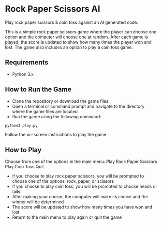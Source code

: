 # Rock Paper Scissors AI
Play rock paper scissors &amp; coin toss against an AI generated code.

This is a simple rock paper scissors game where the player can choose one option and the computer will choose one at random. After each game is played, the score is updated to show how many times the player won and lost. The game also includes an option to play a coin toss game.

## Requirements
- Python 3.x

## How to Run the Game
- Clone the repository or download the game files
- Open a terminal or command prompt and navigate to the directory where the game files are located
- Run the game using the following command:
```python
python3 play.py
```
Follow the on-screen instructions to play the game

## How to Play
Choose from one of the options in the main menu:
Play Rock Paper Scissors
Play Coin Toss
Quit
- If you choose to play rock paper scissors, you will be prompted to choose one of the options: rock, paper, or scissors
- If you choose to play coin toss, you will be prompted to choose heads or tails
- After making your choice, the computer will make its choice and the winner will be determined
- The score will be updated to show how many times you have won and lost
- Return to the main menu to play again or quit the game
